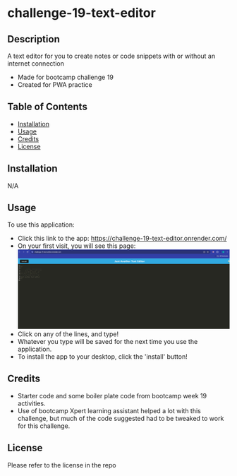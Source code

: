 # challenge-19-text-editor

## Description

A text editor for you to create notes or code snippets with or without an internet connection

- Made for bootcamp challenge 19
- Created for PWA practice

## Table of Contents

- [Installation](#installation)
- [Usage](#usage)
- [Credits](#credits)
- [License](#license)

## Installation

N/A

## Usage

To use this application:

- Click this link to the app: https://challenge-19-text-editor.onrender.com/
- On your first visit, you will see this page:
  ![alt text](image.png)
- Click on any of the lines, and type!
- Whatever you type will be saved for the next time you use the application.
- To install the app to your desktop, click the 'install' button!

## Credits

- Starter code and some boiler plate code from bootcamp week 19 activities.
- Use of bootcamp Xpert learning assistant helped a lot with this challenge, but much of the code suggested had to be tweaked to work for this challenge.

## License

Please refer to the license in the repo
